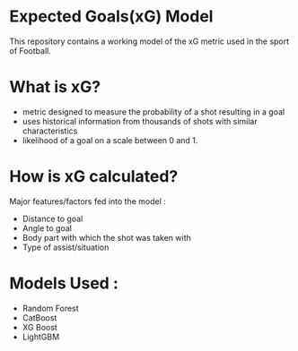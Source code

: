 # Expected Goals(xG) Model
This repository contains a working model of the xG metric used in the sport of Football.


# What is xG?
- metric designed to measure the probability of a shot resulting in a goal
- uses historical information from thousands of shots with similar characteristics
- likelihood of a goal on a scale between 0 and 1.

# How is xG calculated?
Major features/factors fed into the model :
- Distance to goal
- Angle to goal
- Body part with which the shot was taken with
- Type of assist/situation

# Models Used :
- Random Forest
- CatBoost
- XG Boost
- LightGBM
